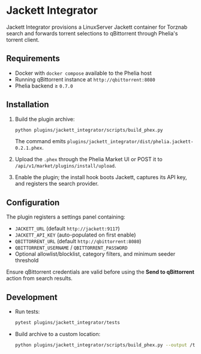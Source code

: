 # Jackett Integrator

Jackett Integrator provisions a LinuxServer Jackett container for Torznab search
and forwards torrent selections to qBittorrent through Phelia's torrent client.

## Requirements

- Docker with `docker compose` available to the Phelia host
- Running qBittorrent instance at `http://qbittorrent:8080`
- Phelia backend ≥ `0.7.0`

## Installation

1. Build the plugin archive:

   ```bash
   python plugins/jackett_integrator/scripts/build_phex.py
   ```

   The command emits `plugins/jackett_integrator/dist/phelia.jackett-0.2.1.phex`.

2. Upload the `.phex` through the Phelia Market UI or POST it to
   `/api/v1/market/plugins/install/upload`.

3. Enable the plugin; the install hook boots Jackett, captures its API key, and
   registers the search provider.

## Configuration

The plugin registers a settings panel containing:

- `JACKETT_URL` (default `http://jackett:9117`)
- `JACKETT_API_KEY` (auto-populated on first enable)
- `QBITTORRENT_URL` (default `http://qbittorrent:8080`)
- `QBITTORRENT_USERNAME` / `QBITTORRENT_PASSWORD`
- Optional allowlist/blocklist, category filters, and minimum seeder threshold

Ensure qBittorrent credentials are valid before using the **Send to qBittorrent**
action from search results.

## Development

- Run tests:

  ```bash
  pytest plugins/jackett_integrator/tests
  ```

- Build archive to a custom location:

  ```bash
  python plugins/jackett_integrator/scripts/build_phex.py --output /tmp/phelia.jackett.phex
  ```
